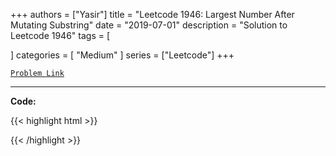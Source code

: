
+++
authors = ["Yasir"]
title = "Leetcode 1946: Largest Number After Mutating Substring"
date = "2019-07-01"
description = "Solution to Leetcode 1946"
tags = [
    
]
categories = [
    "Medium"
]
series = ["Leetcode"]
+++



[`Problem Link`](https://leetcode.com/problems/largest-number-after-mutating-substring/description/)

---

**Code:**

{{< highlight html >}}

{{< /highlight >}}

